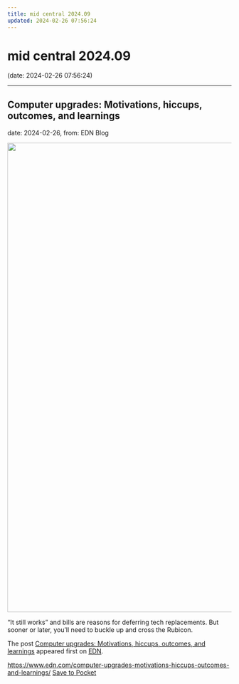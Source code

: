 ```yaml
---
title: mid central 2024.09
updated: 2024-02-26 07:56:24
---
```


# mid central 2024.09

(date: 2024-02-26 07:56:24)

---

## Computer upgrades: Motivations, hiccups, outcomes, and learnings

date: 2024-02-26, from: EDN Blog

<img width="1400" height="1054" src="https://www.edn.com/wp-content/uploads/New-System.jpg?fit=1400%2C1054" class="webfeedsFeaturedVisual wp-post-image" alt="" style="display: block; margin-bottom: 5px; clear:both;max-width: 100%;" link_thumbnail="" decoding="async" fetchpriority="high" srcset="https://www.edn.com/wp-content/uploads/New-System.jpg?w=1400 1400w, https://www.edn.com/wp-content/uploads/New-System.jpg?w=300 300w, https://www.edn.com/wp-content/uploads/New-System.jpg?w=768 768w, https://www.edn.com/wp-content/uploads/New-System.jpg?w=1024 1024w" sizes="(max-width: 1400px) 100vw, 1400px" /><p>“It still works” and bills are reasons for deferring tech replacements. But sooner or later, you’ll need to buckle up and cross the Rubicon.</p>
<p>The post <a href="https://www.edn.com/computer-upgrades-motivations-hiccups-outcomes-and-learnings/" data-wpel-link="internal">Computer upgrades: Motivations, hiccups, outcomes, and learnings</a> appeared first on <a href="https://www.edn.com" data-wpel-link="internal">EDN</a>.</p>


<span class="feed-item-link">
<a href="https://www.edn.com/computer-upgrades-motivations-hiccups-outcomes-and-learnings/">https://www.edn.com/computer-upgrades-motivations-hiccups-outcomes-and-learnings/</a> <a href="https://getpocket.com/save" class="pocket-btn" data-lang="en" data-save-url="https://www.edn.com/computer-upgrades-motivations-hiccups-outcomes-and-learnings/">Save to Pocket</a>
</span>



<script type="text/javascript">!function(d,i){if(!d.getElementById(i)){var j=d.createElement("script");j.id=i;j.src="https://widgets.getpocket.com/v1/j/btn.js?v=1";var w=d.getElementById(i);d.body.appendChild(j);}}(document,"pocket-btn-js");</script>

